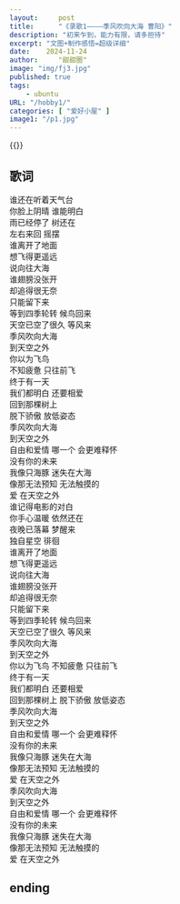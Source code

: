 ```yaml
---
layout:     post
title:      "《录歌1————季风吹向大海 曹阳》"
description: "初来乍到，能力有限，请多担待"
excerpt: "文图+制作感悟=超级详细"
date:    2024-11-24
author:     "甜甜圈"
image: "img/fj3.jpg"
published: true 
tags:
    - ubuntu 
URL: "/hobby1/"
categories: [ "爱好小屋" ]    
image1: "/p1.jpg"
---
```

{{<bilibili src="//player.bilibili.com/player.html?isOutside=true&aid=113537393498879&bvid=BV15bBxYeEQj&cid=26961251862&p=1">}}
## 歌词
谁还在听着天气台  
你脸上阴晴 谁能明白  
雨已经停了 树还在  
左右来回 摇摆  
谁离开了地面  
想飞得更遥远  
说向往大海  
谁翅膀没张开  
却追得很无奈  
只能留下来  
等到四季轮转 候鸟回来  
天空已空了很久 等风来  
季风吹向大海  
到天空之外  
你以为飞鸟  
不知疲惫 只往前飞  
终于有一天  
我们都明白 还要相爱  
回到那棵树上  
脱下骄傲 放低姿态  
季风吹向大海  
到天空之外  
自由和爱情 哪一个 会更难释怀  
没有你的未来  
我像只海豚 迷失在大海  
像那无法预知 无法触摸的  
爱 在天空之外  
谁记得电影的对白  
你手心温暖 依然还在  
夜晚已落幕 梦醒来  
独自星空 徘徊  
谁离开了地面  
想飞得更遥远  
说向往大海  
谁翅膀没张开  
却追得很无奈  
只能留下来  
等到四季轮转 候鸟回来  
天空已空了很久 等风来  
季风吹向大海  
到天空之外  
你以为飞鸟 不知疲惫 只往前飞  
终于有一天  
我们都明白 还要相爱  
回到那棵树上 脱下骄傲 放低姿态  
季风吹向大海  
到天空之外  
自由和爱情 哪一个 会更难释怀  
没有你的未来  
我像只海豚 迷失在大海  
像那无法预知 无法触摸的  
爱 在天空之外  
季风吹向大海  
到天空之外  
自由和爱情 哪一个 会更难释怀  
没有你的未来  
我像只海豚 迷失在大海  
像那无法预知 无法触摸的  
爱 在天空之外  

##  ending










